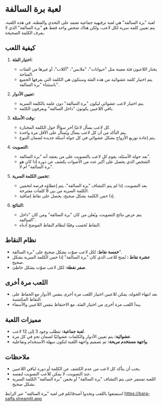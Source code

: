 # لعبة برة السالفة

لعبة "برة السالفة" هي لعبة ترفيهية جماعية تعتمد على التحدي والفطنة. في هذه اللعبة، يتم تعيين كلمة سرية لكل لاعب، ولكن هناك شخص واحد فقط هو "برة السالفة" الذي لا يعرف الكلمة الصحيحة.

## كيفية اللعب

1. **اختيار الفئة:**
   - يختار اللاعبون فئة معينة مثل "حيوانات"، "ملابس"، "أكلات"، أو غيرها من الفئات المتاحة.
   - يتم اختيار كلمة عشوائية من هذه الفئة وستكون هي الكلمة التي يعرفها الجميع باستثناء "برة السالفة".

2. **تعيين الأدوار:**
   - يتم اختيار لاعب عشوائي ليكون "برة السالفة" دون علمه بالكلمة السرية.
   - باقي اللاعبين يكونون "داخل السالفة" ويعرفون الكلمة.

3. **وقت الأسئلة:**
   - كل لاعب يسأل لاعبًا آخر سؤالًا حول الكلمة المختارة.
   - يتم التأكد من أن كل لاعب يسأل ويُسأل على الأقل مرة واحدة.
   - يتم إعادة توزيع الأزواج بشكل عشوائي في كل جولة أسئلة جديدة لضمان التنوع.

4. **التصويت:**
   - بعد جولة الأسئلة، يقوم كل لاعب بالتصويت على من يعتقد أنه "برة السالفة".
   - الشخص الذي يحصل على أكبر عدد من الأصوات يكشف عن دوره إذا كان هو "برة السالفة" أم لا.

5. **تخمين الكلمة السرية:**
   - بعد التصويت، إذا لم يتم اكتشاف "برة السالفة"، يتم إعطاؤه فرصة لتخمين الكلمة السرية من بين 8 كلمات مقترحة.
   - إذا خمن الكلمة بشكل صحيح، يحصل على نقاط إضافية.

6. **النتائج:**
   - يتم عرض نتائج التصويت، ويُعلن من كان "برة السالفة" ومن كان "داخل السالفة".
   - النقاط تُحسب وفقًا لنظام النقاط الموضح أدناه.

## نظام النقاط

- **خمسة نقاط:** لكل لاعب صوّت بشكل صحيح على "برة السالفة".
- **عشرة  نقاط :** تُمنح للاعب الذي كان "برة السالفة" إذا خمن الكلمة السرية بشكل صحيح.
- **صفر نقطة:** لكل لاعب صوّت بشكل خاطئ.

## اللعب مرة أخرى

- بعد انتهاء الجولة، يمكن للاعبين اختيار اللعب مرة أخرى بنفس الأدوار مع الحفاظ على النقاط المكتسبة.
- يبدأ اللعب مرة أخرى من اختيار الفئة، مع الاحتفاظ بنفس اللاعبين والأسماء.

## مميزات اللعبة

- **لعبة جماعية:** تتطلب وجود 3 إلى 12 لاعب.
- **عشوائية:** يتم تعيين الأدوار والكلمات عشوائيًا لضمان تحدٍ في كل مرة.
- **واجهة مستخدم مريحة:** تم تصميم واجهة اللعبة لتكون سهلة الاستخدام وتفاعلية.

## ملاحظات

- يجب أن يتأكد كل لاعب من عدم الكشف عن الكلمة أو دوره لباقي اللاعبين.
- عند التصويت، لا يمكن للاعب التصويت لنفسه.
- اللعبة تستمر حتى يتم اكتشاف "برة السالفة" أو يخمن "برة السالفة" الكلمة السرية بشكل صحيح.

استمتعوا باللعب وتحدوا أصدقائكم في لعبة "برة السالفة" عبر الرابط https://bara-salfa.streamlit.app
